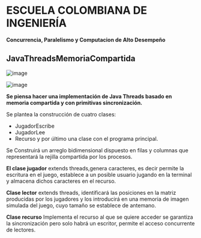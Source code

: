 
# ESCUELA COLOMBIANA DE INGENIERÍA
**Concurrencia, Paralelismo y Computacion de Alto Desempeño**

## JavaThreadsMemoriaCompartida

![image](https://user-images.githubusercontent.com/31891276/168431717-5b670f9f-8f68-4c01-99f2-fb2293bec127.png)


![image](https://user-images.githubusercontent.com/31891276/168431768-fad622c7-e46d-4682-a2de-7320a9fd43a6.png)


**Se piensa hacer una implementación de Java Threads basado en memoria compartida y con primitivas sincronización.**

Se plantea la construcción de cuatro clases:  

+ JugadorEscribe
+ JugadorLee
+ Recurso y por último una clase con el programa principal.

Se Construirá un arreglo bidimensional dispuesto en filas y columnas que representará la rejilla compartida por los procesos.  

**El clase jugador** extends threads,genera caracteres, es decir permite la escritura en el juego, establece a un posible usuario jugando en la terminal y almacena dichos caracteres en el recurso.

**Clase lector** extends threads, identificará las posiciones en la matriz producidas por los jugadores y los introducirá en una memoria de imagen simulada del juego, cuyo tamaño se establece de antemano. 

**Clase recurso** Implementa el recurso al que se quiere acceder se garantiza la sincronización pero solo habrá un escritor, permite el acceso concurrente de lectores.
